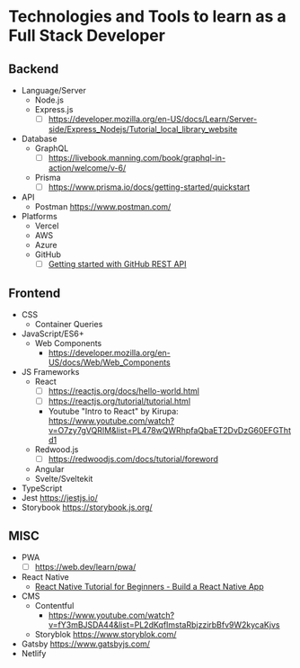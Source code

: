 # Technologies and Tools to learn as a Full Stack Developer

## Backend
- Language/Server
  - Node.js 
  - Express.js
    - [ ] https://developer.mozilla.org/en-US/docs/Learn/Server-side/Express_Nodejs/Tutorial_local_library_website 
- Database
  - GraphQL
    - [ ] https://livebook.manning.com/book/graphql-in-action/welcome/v-6/ 
  - Prisma
    - [ ] https://www.prisma.io/docs/getting-started/quickstart
- API
  - Postman https://www.postman.com/
- Platforms
  - Vercel
  - AWS
  - Azure
  - GitHub
    - [ ] [Getting started with GitHub REST API](https://docs.github.com/en/rest/guides/getting-started-with-the-rest-api?apiVersion=2022-11-28)

## Frontend
- CSS
  - Container Queries
- JavaScript/ES6+
  - Web Components
    - https://developer.mozilla.org/en-US/docs/Web/Web_Components 
- JS Frameworks
  - React
    - [ ] https://reactjs.org/docs/hello-world.html
    - [ ] https://reactjs.org/tutorial/tutorial.html
    - Youtube "Intro to React" by Kirupa: https://www.youtube.com/watch?v=O7zy7gVQRIM&list=PL478wQWRhpfaQbaET2DvDzG60EFGThtd1
  - Redwood.js
    - [ ] https://redwoodjs.com/docs/tutorial/foreword 
  - Angular
  - Svelte/Sveltekit
- TypeScript
- Jest https://jestjs.io/
- Storybook https://storybook.js.org/

## MISC
- PWA
  - [ ] https://web.dev/learn/pwa/ 
- React Native
    - [React Native Tutorial for Beginners - Build a React Native App](https://www.youtube.com/watch?v=0-S5a0eXPoc)
- CMS
  - Contentful 
    - https://www.youtube.com/watch?v=fY3mBJSDA44&list=PL2dKqfImstaRbjzzirbBfv9W2kycaKjvs
  - Storyblok https://www.storyblok.com/
- Gatsby https://www.gatsbyjs.com/
- Netlify
  
